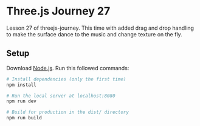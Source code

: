 # Three.js Journey 27

Lesson 27 of threejs-journey. This time with added drag and drop handling to make the surface dance to the music and change texture on the fly.

## Setup
Download [Node.js](https://nodejs.org/en/download/).
Run this followed commands:

``` bash
# Install dependencies (only the first time)
npm install

# Run the local server at localhost:8080
npm run dev

# Build for production in the dist/ directory
npm run build
```
